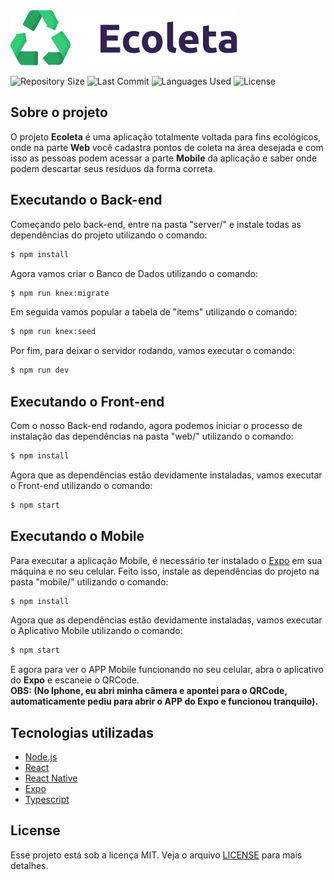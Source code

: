 <img src="https://github.com/guilhermesantoss/ecoleta-nlw01/blob/master/web/src/assets/logo.svg" alt="Logo Ecoleta" />

<p>
  <img src="https://img.shields.io/github/repo-size/guilhermesantoss/ecoleta-nlw01" alt="Repository Size" />
  <img src="https://img.shields.io/github/last-commit/guilhermesantoss/ecoleta-nlw01" alt="Last Commit" />
  <img src="https://img.shields.io/github/languages/count/guilhermesantoss/ecoleta-nlw01?color=red" alt="Languages Used" />
  <img src="https://img.shields.io/github/license/guilhermesantoss/ecoleta-nlw01?color=yellow" alt="License" />
</p>

## Sobre o projeto

O projeto **Ecoleta** é uma aplicação totalmente voltada para fins ecológicos, onde na parte **Web** você cadastra pontos de coleta na área desejada e com isso as pessoas podem acessar a parte **Mobile** da aplicação e saber onde podem descartar seus resíduos da forma correta.

## Executando o Back-end

Começando pelo back-end, entre na pasta "server/" e instale todas as dependências do projeto utilizando o comando:
```bash
$ npm install
```

Agora vamos criar o Banco de Dados utilizando o comando:
```bash
$ npm run knex:migrate
```

Em seguida vamos popular a tabela de "items" utilizando o comando:
```bash
$ npm run knex:seed
```

Por fim, para deixar o servidor rodando, vamos executar o comando:
```bash
$ npm run dev
```

## Executando o Front-end

Com o nosso Back-end rodando, agora podemos iniciar o processo de instalação das dependências na pasta "web/" utilizando o comando:
```bash
$ npm install
```

Agora que as dependências estão devidamente instaladas, vamos executar o Front-end utilizando o comando:
```bash
$ npm start
```

## Executando o Mobile

Para executar a aplicação Mobile, é necessário ter instalado o [Expo](https://expo.io/learn) em sua máquina e no seu celular. Feito isso, instale as dependências do projeto na pasta "mobile/" utilizando o comando:
```bash
$ npm install
```

Agora que as dependências estão devidamente instaladas, vamos executar o Aplicativo Mobile utilizando o comando:
```bash
$ npm start
```

E agora para ver o APP Mobile funcionando no seu celular, abra o aplicativo do **Expo** e escaneie o QRCode.
<br />
**OBS: (No Iphone, eu abri minha câmera e apontei para o QRCode, automaticamente pediu para abrir o APP do Expo e funcionou tranquilo).**

## Tecnologias utilizadas

* [Node.js](https://nodejs.org/)
* [React](https://reactjs.org/)
* [React Native](https://reactnative.dev/)
* [Expo](https://expo.io/)
* [Typescript](https://www.typescriptlang.org/)

## License

Esse projeto está sob a licença MIT. Veja o arquivo [LICENSE](LICENSE) para mais detalhes.

